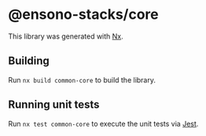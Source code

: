 # @ensono-stacks/core

This library was generated with [Nx](https://nx.dev).

## Building

Run `nx build common-core` to build the library.

## Running unit tests

Run `nx test common-core` to execute the unit tests via
[Jest](https://jestjs.io).
